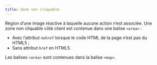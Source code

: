 ```yaml
---
title: Zone non cliquable 
---
```


Région d’une image réactive à laquelle aucune action n’est associée. Une zone
non cliquable côté client est contenue dans une balise `<area>` :
* Avec l’attribut `nohref` lorsque le code HTML de la page n’est pas du HTML5 ; 
* Sans attribut `href` en HTML5. 

Les balises `<area>` sont contenues dans la balise `<map>`.


